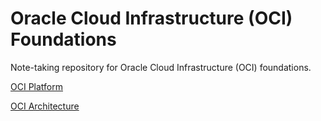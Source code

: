 # Oracle Cloud Infrastructure (OCI) Foundations

Note-taking repository for Oracle Cloud Infrastructure (OCI) foundations.

[OCI Platform](/images/oci_platform.md)

[OCI Architecture](/docs/oci_architecture.md)
